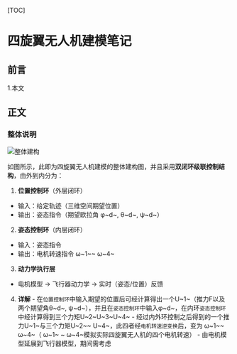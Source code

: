 
[TOC]
# 四旋翼无人机建模笔记

## 前言

1.本文


## 正文

### 整体说明

![整体建构](/imgs/2025-05-03/xp5jozbgKaA8inmS.png "整体建构")

如图所示，此即为四旋翼无人机建模的整体建构图，并且采用**双闭环级联控制结构**，由外到内分为：

 1.  ​**位置控制环**​（外层闭环）
   -   输入：给定轨迹（三维空间期望位置）
   -   输出：姿态指令（期望欧拉角 φ~d~, θ~d~, ψ~d~）
 2.  ​**姿态控制环**​（内层闭环）
   -   输入：姿态指令
   -   输出：电机转速指令 ω~1~~ ω~4~
 3.  ​**动力学执行层**
   -   电机模型 → 飞行器动力学 → 实时（姿态/位置）反馈
 4.  **详解**
    -  在`位置控制环`中输入期望的位置后可经计算得出一个U~1~（推力F以及 两个期望角θ~d~, ψ~d~），并且在`姿态控制环`中输入φ~d~，在内环`姿态控制环`中经计算得到三个力矩U~2~U~3~U~4~
    - 经过内外环控制之后得到的一个推力U~1~与三个力矩U~2~~ U~4~，此四者经`电机转速逆变换`后，变为 ω~1~~ ω~4~（ ω~1~ ~ ω~4~模拟实际四旋翼无人机的四个电机转速）
    - 由电机模型延展到飞行器模型，期间需考虑

<!--stackedit_data:
eyJoaXN0b3J5IjpbMzc1OTg0NDk5LDg3NTcyMTcxNiwxMDcwMD
k4MzQ1LDMxMzQ1ODAyMCwtNzMwNzA0NjA5LDIxMjQ2NzM2NDYs
MTg3MjI0MjEwOV19
-->